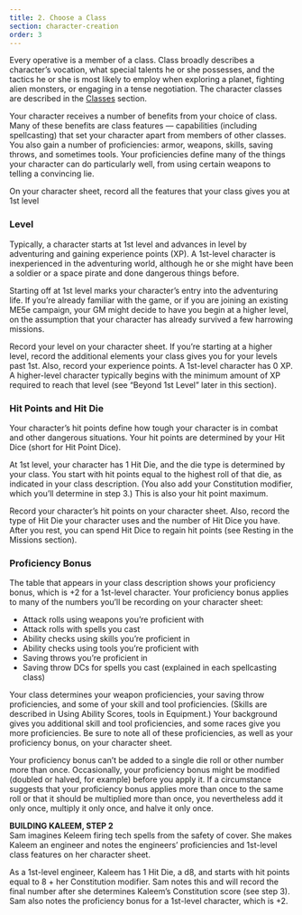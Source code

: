 ```yaml
---
title: 2. Choose a Class
section: character-creation
order: 3
---
```

Every operative is a member of a class. Class broadly describes a character’s vocation, what special talents he or she
possesses, and the tactics he or she is most likely to employ when exploring a planet, fighting alien monsters, or engaging
in a tense negotiation. The character classes are described in the [Classes](/phb/classes) section.

Your character receives a number of benefits from your choice of class. Many of these benefits are class features — capabilities
(including spellcasting) that set your character apart from members of other classes. You also gain a number of
proficiencies: armor, weapons, skills, saving throws, and sometimes tools. Your proficiencies define many of the things
your character can do particularly well, from using certain weapons to telling a convincing lie.

On your character sheet, record all the features that your class gives you at 1st level

### Level
Typically, a character starts at 1st level and advances in level by adventuring and gaining experience points (XP). A
1st-level character is inexperienced in the adventuring world, although he or she might have been a soldier or a space pirate
and done dangerous things before.

Starting off at 1st level marks your character’s entry into the adventuring life. If you’re already familiar with the
game, or if you are joining an existing ME5e campaign, your GM might decide to have you begin at a higher level, on the
assumption that your character has already survived a few harrowing missions.

Record your level on your character sheet. If you’re starting at a higher level, record the additional elements your
class gives you for your levels past 1st. Also, record your experience points. A 1st-level character has 0 XP. A higher-level
character typically begins with the minimum amount of XP required to reach that level (see “Beyond 1st Level” later in this section).

### Hit Points and Hit Die
Your character’s hit points define how tough your character is in combat and other dangerous situations. Your hit points
are determined by your Hit Dice (short for Hit Point Dice).

At 1st level, your character has 1 Hit Die, and the die type is determined by your class. You start with hit points equal
to the highest roll of that die, as indicated in your class description. (You also add your Constitution modifier, which
you’ll determine in step 3.) This is also your hit point maximum.

Record your character’s hit points on your character sheet. Also, record the type of Hit Die your character uses and the
number of Hit Dice you have. After you rest, you can spend Hit Dice to regain hit points (see
<nuxt-link to="/phb/rules/missions#resting">Resting</nuxt-link> in the Missions section).

### Proficiency Bonus
The table that appears in your class description shows your proficiency bonus, which is +2 for a 1st-level character.
Your proficiency bonus applies to many of the numbers you’ll be recording on your character sheet:

- Attack rolls using weapons you’re proficient with
- Attack rolls with spells you cast
- Ability checks using skills you’re proficient in
- Ability checks using tools you’re proficient with
- Saving throws you’re proficient in
- Saving throw DCs for spells you cast (explained in each spellcasting class)

Your class determines your weapon proficiencies, your saving throw proficiencies, and some of your skill and tool proficiencies.
(Skills are described in <nuxt-link to="/phb/rules/using-ability-scores">Using Ability Scores</nuxt-link>, tools
in <nuxt-link to="/phb/rules/equipment#tools-kits">Equipment</nuxt-link>.) Your background gives you additional skill and
tool proficiencies, and some races give you more proficiencies. Be sure to note all of
these proficiencies, as well as your proficiency bonus, on your character sheet.

Your proficiency bonus can’t be added to a single die roll or other number more than once. Occasionally, your proficiency
bonus might be modified (doubled or halved, for example) before you apply it. If a circumstance suggests that your
proficiency bonus applies more than once to the same roll or that it should be multiplied more than once, you nevertheless
add it only once, multiply it only once, and halve it only once.

<v-alert type="info" :value="true">
<strong>BUILDING KALEEM, STEP 2</strong><br>
Sam imagines Keleem firing tech spells from the safety of cover. She makes Kaleem an engineer and notes the engineers’
proficiencies and 1st-level class features on her character sheet.

As a 1st-level engineer, Kaleem has 1 Hit Die, a d8, and starts with hit points equal to 8 + her Constitution modifier.
Sam notes this and will record the final number after she determines Kaleem’s Constitution score (see step 3). Sam also
notes the proficiency bonus for a 1st-level character, which is +2.
</v-alert>

<source-reference pages="6-7" source="basic"></source-reference>
